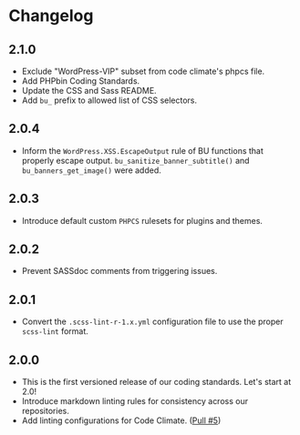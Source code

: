 # Changelog

## 2.1.0
- Exclude "WordPress-VIP" subset from code climate's phpcs file.
- Add PHPbin Coding Standards.
- Update the CSS and Sass README.
- Add `bu_` prefix to allowed list of CSS selectors.

## 2.0.4

- Inform the `WordPress.XSS.EscapeOutput` rule of BU functions that properly escape output. `bu_sanitize_banner_subtitle()` and
`bu_banners_get_image()` were added.

## 2.0.3

- Introduce default custom `PHPCS` rulesets for plugins and themes.

## 2.0.2

- Prevent SASSdoc comments from triggering issues.

## 2.0.1

- Convert the `.scss-lint-r-1.x.yml` configuration file to use the proper
 `scss-lint` format. 

## 2.0.0

- This is the first versioned release of our coding standards. Let's start at
 2.0!
- Introduce markdown linting rules for consistency across our repositories.
- Add linting configurations for Code Climate. ([Pull #5](https://github.com/bu-ist/coding-standards/pull/5))
